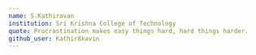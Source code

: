 ```yaml
---
name: S.Kathiravan
institution: Sri Krishna College of Technology
quote: Procrastination makes easy things hard, hard things harder.
github_user: Kathir8kavin
---
```

